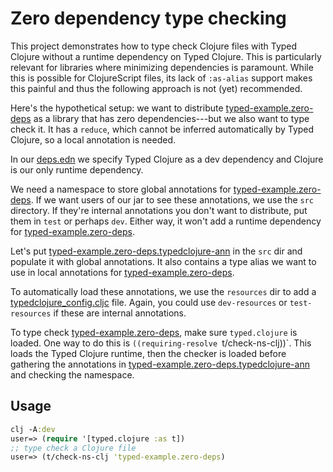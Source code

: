 # Zero dependency type checking

This project demonstrates how to type check Clojure files with Typed Clojure
without a runtime dependency on Typed Clojure. This is particularly relevant for libraries
where minimizing dependencies is paramount. While this is possible for ClojureScript files,
its lack of `:as-alias` support makes this painful and thus the following approach is not (yet) recommended.

Here's the hypothetical setup: we want to distribute [typed-example.zero-deps](src/typed_example/zero_deps.cljc)
as a library that has zero dependencies---but we also want to type check it. It has a `reduce`, which cannot be inferred
automatically by Typed Clojure, so a local annotation is needed.

In our [deps.edn](deps.edn) we specify Typed Clojure as a dev dependency and Clojure is our only runtime dependency.

We need a namespace to store global annotations for [typed-example.zero-deps](src/typed_example/zero_deps.cljc).
If we want users of our jar to see these annotations, we use the `src` directory.
If they're internal annotations you don't want to distribute, put them in `test` or
perhaps `dev`. Either way, it won't add a runtime dependency for [typed-example.zero-deps](src/typed_example/zero_deps.cljc).

Let's put [typed-example.zero-deps.typedclojure-ann](src/typed_example/zero_deps/typedclojure_ann.cljc) in the `src` dir
and populate it with global annotations. It also contains a type alias we want to use in local annotations for [typed-example.zero-deps](src/typed_example/zero_deps.cljc).

To automatically load these annotations, we use the `resources` dir to add a [typedclojure_config.cljc](resources/typedclojure_config.cljc) file.
Again, you could use `dev-resources` or `test-resources` if these are internal annotations.

To type check [typed-example.zero-deps](src/typed_example/zero_deps.cljc), make sure `typed.clojure` is loaded.
One way to do this is `((requiring-resolve `t/check-ns-clj))`. This loads the Typed Clojure runtime, then the
checker is loaded before gathering the annotations in [typed-example.zero-deps.typedclojure-ann](src/typed_example/zero_deps/typedclojure_ann.cljc)
and checking the namespace.

## Usage

```clojure
clj -A:dev
user=> (require '[typed.clojure :as t])
;; type check a Clojure file
user=> (t/check-ns-clj 'typed-example.zero-deps)
```

